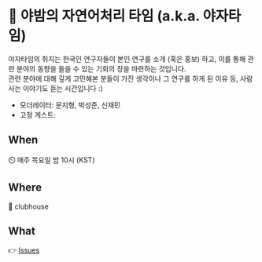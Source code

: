 # 🌙 야밤의 자연어처리 타임 (a.k.a. 야자타임)

야자타임의 취지는 한국인 연구자들이 본인 연구를 소개 (혹은 홍보) 하고, 이를 통해 관련 분야의 동향을 들을 수 있는 기회의 장을 마련하는 것입니다. <br>
관련 분야에 대해 깊게 고민해본 분들이 가진 생각이나 그 연구를 하게 된 이유 등, 사람 사는 이야기도 듣는 시간입니다 :)

- 모더레이터: 문지형, 박성준, 신재민
- 고정 게스트: 

## When
⏲️ 매주 목요일 밤 10시 (KST)

## Where
🏡 clubhouse

## What
👉 [Issues](https://github.com/inmoonlight/yajatime/issues)
